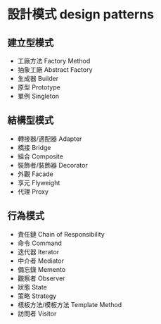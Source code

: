 # 設計模式 design patterns

## 建立型模式
- 工廠方法 Factory Method
- 抽象工廠 Abstract Factory
- 生成器 Builder
- 原型 Prototype
- 單例 Singleton

## 結構型模式
- 轉接器/適配器 Adapter
- 橋接 Bridge
- 組合 Composite
- 裝飾者/裝飾器 Decorator
- 外觀 Facade
- 享元 Flyweight
- 代理 Proxy

## 行為模式
- 責任鏈 Chain of Responsibility
- 命令 Command
- 迭代器 Iterator
- 中介者 Mediator
- 備忘錄 Memento
- 觀察者 Observer
- 狀態 State
- 策略 Strategy
- 樣板方法/模板方法 Template Method
- 訪問者 Visitor
